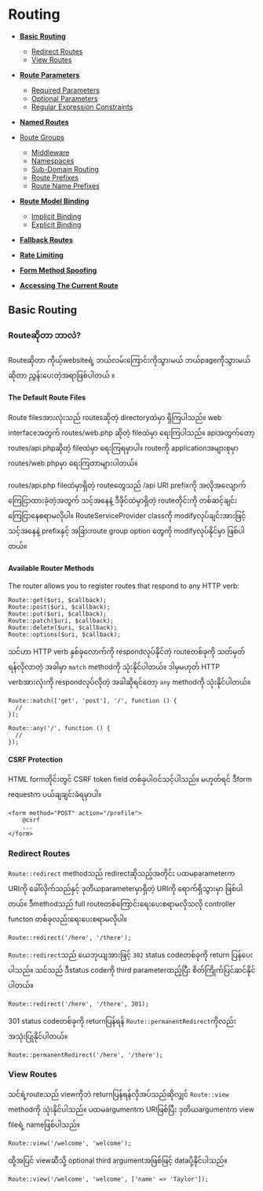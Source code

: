 # Routing
* [**Basic Routing**](#basicroute)
  * [Redirect Routes](#redirect-routes)
  * [View Routes](#view-routes)

* <a href="#parameters">**Route Parameters**</a>
  * <a href="#required">Required Parameters</a><br/>
  * <a href="#optional">Optional Parameters</a><br/>
  * <a href="#regconstraints">Regular Expression Constraints</a>

* <a href="#parameter">**Named Routes**</a>

* <a href="#parameter">Route Groups</a>
  * <a href="#parameter">Middleware</a>
  * <a href="#parameter">Namespaces</a>
  * <a href="#parameter">Sub-Domain Routing</a>
  * <a href="#parameter">Route Prefixes</a>
  * <a href="#parameter">Route Name Prefixes</a>

* <a href="#parameter">**Route Model Binding**</a>
  * <a href="#parameter">Implicit Binding</a>
  * <a href="#parameter">Explicit Binding</a>

* <a href="#parameter">**Fallback Routes**</a>

* <a href="#parameter">**Rate Limiting**</a>

* <a href="#parameter">**Form Method Spoofing**</a>

* <a href="#parameter">**Accessing The Current Route**</a>

## <span id='basicroute'>Basic Routing</span>

### Routeဆိုတာ ဘာလဲ?
Routeဆိုတာ ကိုယ့်websiteရဲ့ ဘယ်လမ်းကြောင်းကိုသွားမယ် ဘယ်pageကိုသွားမယ်ဆိုတာ ညွှန်းပေးတဲ့အရာဖြစ်ပါတယ်
။
#### The Default Route Files
Route filesအားလုံးသည် routesဆိုတဲ့ directoryထဲမှာ ရှိကြပါသည်။ web interfaceအတွက် routes/web.php ဆိုတဲ့ fileထဲမှာ ရေးကြပါသည်။ apiအတွက်တော့ routes/api.phpဆိုတဲ့ fileထဲမှာ ရေးကြရမှာပါ။ routeကို applicationအများစုမှာ routes/web.phpမှာ ရေးကြတာများပါတယ်။ 

routes/api.php fileထဲမှာရှိတဲ့ routeတွေသည် /api URI prefixကို အလိုအလျောက်ကြေငြာထားခဲ့တဲ့အတွက် သင့်အနေနဲ့ ဒီဖိုင်ထဲမှာရှိတဲ့ routeတိုင်းကို တစ်ဆင့်ချင်းကြေငြာနေစရာမလိုပါ။ RouteServiceProvider classကို modifyလုပ်ချင်းအားဖြင့် သင့်အနေနဲ့ prefixနှင့် အခြားroute group option တွေကို modifyလုပ်နိုင်မှာ ဖြစ်ပါတယ်။

#### Available Router Methods
The router allows you to register routes that respond to any HTTP verb:

    Route::get($uri, $callback);
    Route::post($uri, $callback);
    Route::put($uri, $callback);
    Route::patch($uri, $callback);
    Route::delete($uri, $callback);
    Route::options($uri, $callback);

သင်ဟာ HTTP verb နှစ်ခုလောက်ကို respondလုပ်နိုင်တဲ့ routeတစ်ခုကို သတ်မှတ်ရန်လိုလာတဲ့ အခါမှာ `match` methodကို သုံးနိုင်ပါတယ်။ ဒါမှမဟုတ် HTTP verbအားလုံးကို respondလုပ်လိုတဲ့ အခါဆိုရင်တော့ `any` methodကို သုံးနိုင်ပါတယ်။

    Route::match(['get', 'post'], '/', function () {
      //
    });

    Route::any('/', function () {
      //
    });

#### CSRF Protection
HTML formတိုင်းတွင် CSRF token field တစ်ခုပါဝင်သင့်ပါသည်။ မဟုတ်ရင် ဒီform requestက ပယ်ချချင်းခံရမှာပါ။ 

    <form method="POST" action="/profile">
        @csrf
        ...
    </form>

<a name="redirect-routes"></a>
### Redirect Routes
`Route::redirect` methodသည် redirectဆိုသည့်အတိုင်း ပထမparameterက URIကို ခေါ်လိုက်သည်နှင့် ဒုတိယparameterမှာရှိတဲ့ URIကို ရောက်ရှိသွားမှာ ဖြစ်ပါတယ်။ ဒီmethodသည် full routeတစ်ကြောင်းရေးပေးစရာမလိုသလို controller functon တစ်ခုလည်းရေးပေးစရာမလိုပါ။

    Route::redirect('/here', '/there');

`Route::redirect`သည် ယေဘုယျအားဖြင့် `302` status codeတစ်ခုကို return ပြန်ပေးပါသည်။ သင်သည် ဒီstatus codeကို third parameterထည့်ပြီး စိတ်ကြိုက်ပြင်ဆင်နိုင်ပါတယ်။

    Route::redirect('/here', '/there', 301);

301 status codeတစ်ခုကို returnပြန်ရန် `Route::permanentRedirect`ကိုလည်း အသုံးပြုနိုင်ပါတယ်။

    Route::permanentRedirect('/here', '/there');

<a name="view-routes"></a>
### View Routes

သင်ရဲ့routeသည် viewကိုဘဲ returnပြန်ရန်လိုအပ်သည်ဆိုလျှင် `Route::view` methodကို သုံးနိုင်ပါသည်။ ပထမargumentက URIဖြစ်ပြီး ဒုတိယargumentက view fileရဲ့ nameဖြစ်ပါသည်။

    Route::view('/welcome', 'welcome');

 ထို့အပြင် viewဆီသို့ optional third argumentအဖြစ်ဖြင့် dataပို့နိုင်ပါသည်။
 
    Route::view('/welcome', 'welcome', ['name' => 'Taylor']);
